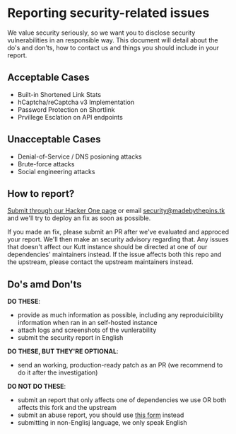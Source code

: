 # Reporting security-related issues

We value security seriously, so we want you to disclose security vulnerabilities in an responsible way. This document will detail about the do's and don'ts, how to contact us and things you should include in your report.

## Acceptable Cases

* Built-in Shortened Link Stats
* hCaptcha/reCaptcha v3 Implementation
* Password Protection on Shortlink
* Prvillege Esclation on API endpoints

## Unacceptable Cases

* Denial-of-Service / DNS posioning attacks
* Brute-force attacks
* Social engineering attacks

## How to report?

[Submit through our Hacker One page]() or email <security@madebythepins.tk> and we'll try to deploy an fix as soon as possible.

If you made an fix, please submit an PR after we've evaluated and approced your report. We'll then make an security advisory regarding that.
Any issues that doesn't affect our Kutt instance should be directed at one of our dependencies' maintainers instead. If the issue affects both this repo and the upstream, please contact the upstream maintainers instead.

## Do's amd Don'ts

**DO THESE**:
* provide as much information as possible, including any reproduicibility information when ran in an self-hosted instance
* attach logs and screenshots of the vunlerability
* submit the security report in English

**DO THESE, BUT THEY'RE OPTIONAL**:
* send an working, production-ready patch as an PR (we recommend to do it after the investigation)

**DO NOT DO THESE**:
* submit an report that only affects one of dependencies we use OR both affects this fork and the upstream
* submit an abuse report, you should use [this form]() instead
* submitting in non-Englisj language, we only speak English
